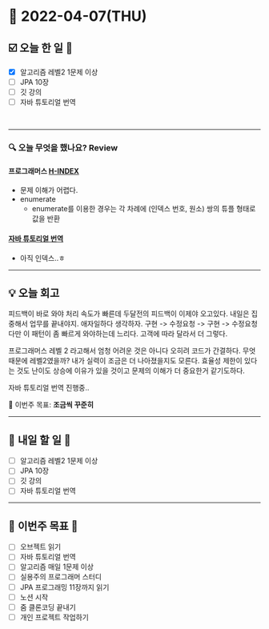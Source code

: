 # 📆 2022-04-07(THU)
## ☑️ 오늘 한 일 📑
- [x] 알고리즘 레벨2 1문제 이상
- [ ] JPA 10장 
- [ ] 깃 강의
- [ ] 자바 튜토리얼 번역 
   
<br>

***

### 🔍️ 오늘 무엇을 했나요? Review
#### 프로그래머스 [H-INDEX](https://github.com/Kyuwon53/Python-algorithm/tree/main/programmers/Level2/H-INDEX)
- 문제 이해가 어렵다. 
- enumerate 
  - enumerate를 이용한 경우는 각 차례에 (인덱스 번호, 원소) 쌍의 튜플 형태로 값을 반환

#### [자바 튜토리얼 번역](https://github.com/Kyuwon53/JAVA_Tutorial_Translate/blob/main/Getting%20Started/The%20Java%20Technology%20Phenomenon/About%20the%20Java%20Technology.md)
- 아직 인덱스..ㅎ 

***

## 💡 오늘 회고

피드백이 바로 와야 처리 속도가 빠른데 두달전의 피드백이 이제야 오고있다. 내일은 집중해서 업무를 끝내야지. 애자일하다 생각하자. 구현 -> 수정요청 -> 구현 -> 수정요청 
다만 이 패턴이 좀 빠르게 와야하는데 느리다. 고객에 따라 달라서 더 그렇다. 

프로그래머스 레벨 2 라고해서 엄청 어려운 것은 아니다 오히려 코드가 간결하다. 무엇때문에 레벨2였을까? 내가 실력이 조금은 더 나아졌을지도 모른다. 
효율성 제한이 있다는 것도 난이도 상승에 이유가 있을 것이고 문제의 이해가 더 중요한거 같기도하다. 

자바 튜토리얼 번역 진행중..

🎯 이번주 목표: **조금씩 꾸준히**

***

## 🎯 내일 할 일 🎯
- [ ] 알고리즘 레벨2 1문제 이상
- [ ] JPA 10장 
- [ ] 깃 강의
- [ ] 자바 튜토리얼 번역

***

## 🏁 이번주 목표 🏁
- [ ] 오브젝트 읽기
- [ ] 자바 튜토리얼 번역
- [ ] 알고리즘 매일 1문제 이상
- [ ] 실용주의 프로그래머 스터디
- [ ] JPA 프로그래밍 11장까지 읽기
- [ ] 노션 시작
- [ ] 줌 클론코딩 끝내기
- [ ] 개인 프로젝트 작업하기 